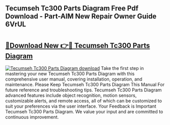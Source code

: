 ## Tecumseh Tc300 Parts Diagram Free Pdf Download - Part-AlM New Repair Owner Guide 6VrUL

# <h2><a href="http://dfokhh.blite.top/?on=Tecumseh+Tc300+Parts+Diagram">🔗Download New 👉🔴 Tecumseh Tc300 Parts Diagram</a></h2>

[![Tecumseh Tc300 Parts Diagram download](https://i.imgur.com/lujVjoI.png)](http://dfokhh.blite.top/?on=Tecumseh+Tc300+Parts+Diagram)
Take the first step in mastering your new Tecumseh Tc300 Parts Diagram with this comprehensive user manual, covering installation, operation, and maintenance. Please Keep Tecumseh Tc300 Parts Diagram This Manual For future reference and troubleshooting tips. Tecumseh Tc300 Parts Diagram advanced features include object recognition, motion sensors, customizable alerts, and remote access, all of which can be customized to suit your preferences via the user interface. Your Feedback is Important Tecumseh Tc300 Parts Diagram. We value your input and are committed to continuous improvement.
